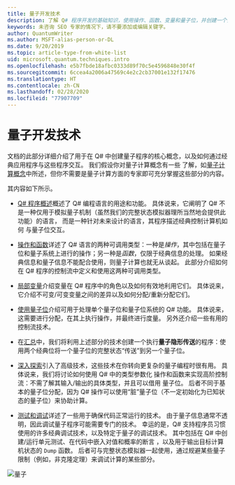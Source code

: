 ```yaml
---
title: 量子开发技术
description: 了解 Q# 程序开发的基础知识，使用操作、函数、变量和量子位，并创建一个简单的量子程序。
keywords: 未咨询 SEO 专家的情况下，请不要添加或编辑关键字。
author: QuantumWriter
ms.author: MSFT-alias-person-or-DL
ms.date: 9/20/2019
ms.topic: article-type-from-white-list
uid: microsoft.quantum.techniques.intro
ms.openlocfilehash: e5b7fbde18afbc0333d89f70c5e4596848e30f4f
ms.sourcegitcommit: 6ccea4a2006a47569c4e2c2cb37001e132f17476
ms.translationtype: HT
ms.contentlocale: zh-CN
ms.lasthandoff: 02/28/2020
ms.locfileid: "77907709"
---
```

# <a name="quantum-development-techniques"></a>量子开发技术

文档的此部分详细介绍了用于在 Q# 中创建量子程序的核心概念，以及如何通过经典应用程序与这些程序交互。
我们假设你对量子计算概念有一些  了解，如[量子计算概念](xref:microsoft.quantum.concepts.intro)中所述，但你不需要是量子计算方面的专家即可充分掌握这些部分的内容。

其内容如下所示。

- [Q# 程序概述](xref:microsoft.quantum.techniques.file-structure)概述了 Q# 编程语言的用途和功能。 
    具体说来，它阐明了 Q#  不是一种仅用于模拟量子机制（虽然我们的完整状态模拟器理所当然地会提供此功能）的语言， 
    而是一种针对未来设计的语言，其程序描述经典控制计算机如何  与量子位交互。 

- [操作和函数](xref:microsoft.quantum.techniques.opsandfunctions)详述了 Q# 语言的两种可调用类型：一种是*操作*，其中包括在量子位和量子系统上进行的操作；另一种是*函数*，仅限于经典信息的处理。 
    如果经典信息和量子信息不能配合使用，则量子计算也就无从谈起。 
    此部分介绍如何在 Q# 程序的控制流中定义和使用这两种可调用类型。

- [局部变量](xref:microsoft.quantum.techniques.local-variables)介绍变量在 Q# 程序中的角色以及如何有效地利用它们。 
    具体说来，它介绍不可变/可变变量之间的差异以及如何分配/重新分配它们。

- [使用量子位](xref:microsoft.quantum.techniques.qubits)介绍可用于处理单个量子位和量子位系统的 Q# 功能。 
    具体说来，这需要进行分配，在其上执行操作，并最终进行度量。 
    另外还介绍一些有用的控制流技术。

- 在[汇总](xref:microsoft.quantum.techniques.puttingittogether)中，我们将利用上述部分的技术创建一个执行**量子隐形传送**的程序：使用两个经典位将一个量子位的完整状态“传送”到另一个量子位。

- [深入探索](xref:microsoft.quantum.techniques.going-further)引入了高级技术，这些技术在你转向更复杂的量子编程时很有用。 
    具体说来，我们将讨论如何使用 Q# 中的类型参数化  操作和函数来实现高阶控制流：不需了解其输入/输出的具体类型，并且可以借用  量子位。 
    后者不同于基本的量子位分配，因为 Q# 操作可以使用“脏”量子位（不一定初始化为已知状态的量子位）来协助计算。

- [测试和调试](xref:microsoft.quantum.techniques.testing-and-debugging)详述了一些用于确保代码正常运行的技术。 
    由于量子信息通常不透明，因此调试量子程序可能需要专门的技术。 
    幸运的是，Q# 支持程序员习惯使用的许多经典调试技术，以及特定于量子的调试技术。 其中包括在 Q# 中创建/运行单元测试、在代码中嵌入对值和概率的断言  ，以及用于输出目标计算机状态的 `Dump` 函数。 
    后者可与完整状态模拟器一起使用，通过规避某些量子限制（例如，非克隆定理）来调试计算的某些部分。


![量子](~/media/mobius_strip_preview.png)
